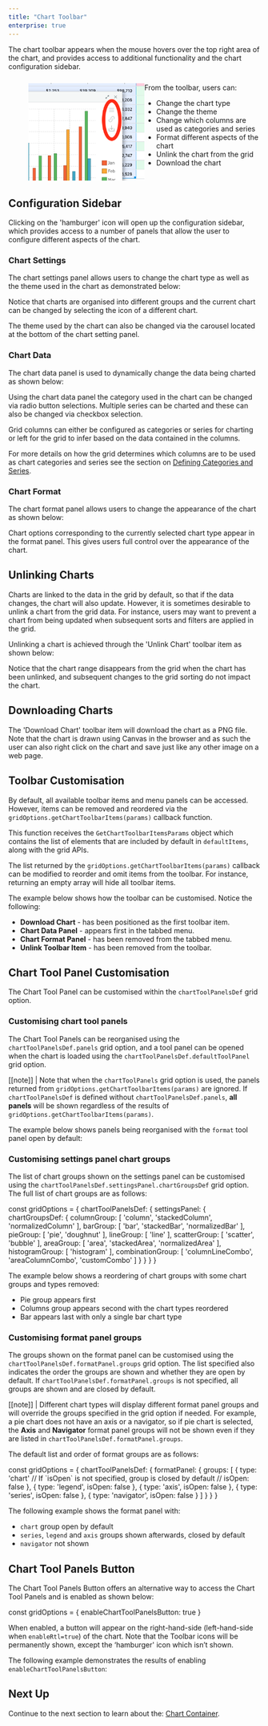 ```yaml
---
title: "Chart Toolbar"
enterprise: true
---
```


The chart toolbar appears when the mouse hovers over the top right area of the chart, and provides access to additional functionality and the chart configuration sidebar.


<div style="display: flex; margin-bottom: 25px; margin-top: 25px; margin-left: 40px;">
    <div style="flex: 1 1 0">
        <img src="resources/chart-toolbar.png" alt="Chart Toolbar"/>
    </div>
    <div style="flex: 1 1 0;">
        From the toolbar, users can:
        <ul>
            <li>Change the chart type</li>
            <li>Change the theme</li>
            <li>Change which columns are used as categories and series</li>
            <li>Format different aspects of the chart</li>
            <li>Unlink the chart from the grid</li>
            <li>Download the chart</li>
        </ul>
    </div>
</div>

## Configuration Sidebar

Clicking on the 'hamburger' icon will open up the configuration sidebar, which provides access to a number of panels that allow the user to configure different aspects of the chart.

### Chart Settings

The chart settings panel allows users to change the chart type as well as the theme used in the chart as demonstrated below:

<gif src="chart-settings.gif" alt="Chart Settings"></gif>

Notice that charts are organised into different groups and the current chart can be changed by selecting the icon of a different chart.

The theme used by the chart can also be changed via the carousel located at the bottom of the chart setting panel.

### Chart Data

The chart data panel is used to dynamically change the data being charted as shown below:

<gif src="chart-data.gif" alt="Chart Data"></gif>

Using the chart data panel the category used in the chart can be changed via radio button selections. Multiple series can be charted and these can also be changed via checkbox selection.

Grid columns can either be configured as categories or series for charting or left for the grid to infer based on the data contained in the columns.

For more details on how the grid determines which columns are to be used as chart categories and series see the section on [Defining Categories and Series](/integrated-charts-range-chart/#defining-categories-and-series).

### Chart Format

The chart format panel allows users to change the appearance of the chart as shown below:

<gif src="chart-format.gif" alt="Chart Format"></gif>

Chart options corresponding to the currently selected chart type appear in the format panel. This gives users full control over the appearance of the chart.

## Unlinking Charts

Charts are linked to the data in the grid by default, so that if the data changes, the chart will also update. However, it is sometimes desirable to unlink a chart from the grid data. For instance, users may want to prevent a chart from being updated when subsequent sorts and filters are applied in the grid.

Unlinking a chart is achieved through the 'Unlink Chart' toolbar item as shown below:

<gif src="chart-unlinking.gif" alt="Chart Unlinking"></gif>

Notice that the chart range disappears from the grid when the chart has been unlinked, and subsequent changes to the grid sorting do not impact the chart.

## Downloading Charts

The 'Download Chart' toolbar item will download the chart as a PNG file. Note that the chart is drawn using Canvas in the browser and as such the user can also right click on the chart and save just like any other image on a web page.

## Toolbar Customisation

By default, all available toolbar items and menu panels can be accessed. However, items can be removed and reordered via the `gridOptions.getChartToolbarItems(params)` callback function.

<api-documentation source='grid-options/properties.json' section='charts' names='["getChartToolbarItems"]'  ></api-documentation>

This function receives the `GetChartToolbarItemsParams` object which contains the list of elements that are included by default in `defaultItems`, along with the grid APIs.

The list returned by the `gridOptions.getChartToolbarItems(params)` callback can be modified to reorder and omit items from the toolbar. For instance, returning an empty array will hide all toolbar items.

The example below shows how the toolbar can be customised. Notice the following:

- **Download Chart** - has been positioned as the first toolbar item.
- **Chart Data Panel** - appears first in the tabbed menu.
- **Chart Format Panel** - has been removed from the tabbed menu.
- **Unlink Toolbar Item** - has been removed from the toolbar.

<grid-example title='Toolbar Customisation' name='custom-toolbar' type='generated' options='{ "enterprise": true, "modules": ["clientside", "menu", "charts"] }'></grid-example>

## Chart Tool Panel Customisation

The Chart Tool Panel can be customised within the `chartToolPanelsDef` grid option.

<api-documentation source='grid-options/properties.json' section='charts' names='["chartToolPanelsDef"]' ></api-documentation>

### Customising chart tool panels

The Chart Tool Panels can be reorganised using the `chartToolPanelsDef.panels` grid option, and a tool panel can be opened when the chart is loaded using the `chartToolPanelsDef.defaultToolPanel` grid option.

[[note]]
| Note that when the `chartToolPanels` grid option is used, the panels returned from `gridOptions.getChartToolbarItems(params)` are ignored. If `chartToolPanelsDef` is defined without `chartToolPanelsDef.panels`, **all panels** will be shown regardless of the results of `gridOptions.getChartToolbarItems(params)`.

The example below shows panels being reorganised with the `format` tool panel open by default:

<grid-example title='Customising chart tool panels' name='customise-panels' type='generated' options='{ "enterprise": true, "modules": ["clientside", "menu", "charts"] }'></grid-example>

### Customising settings panel chart groups

The list of chart groups shown on the settings panel can be customised using the `chartToolPanelsDef.settingsPanel.chartGroupsDef` grid option. The full list of chart groups are as follows:

<snippet>
const gridOptions = {
    chartToolPanelsDef: {
        settingsPanel: {
            chartGroupsDef: {
                columnGroup: [
                    'column',
                    'stackedColumn',
                    'normalizedColumn'
                ],
                barGroup: [
                    'bar',
                    'stackedBar',
                    'normalizedBar'
                ],
                pieGroup: [
                    'pie',
                    'doughnut'
                ],
                lineGroup: [
                    'line'
                ],
                scatterGroup: [
                    'scatter',
                    'bubble'
                ],
                areaGroup: [
                    'area',
                    'stackedArea',
                    'normalizedArea'
                ],
                histogramGroup: [
                    'histogram'
                ],
                combinationGroup: [
                    'columnLineCombo',
                    'areaColumnCombo',
                    'customCombo'
                ]
            }
        }
    }
}
</snippet>

The example below shows a reordering of chart groups with some chart groups and types removed:

* Pie group appears first
* Columns group appears second with the chart types reordered
* Bar appears last with only a single bar chart type

<grid-example title='Customising settings panel chart groups' name='customise-chart-groups' type='generated' options='{ "enterprise": true, "modules": ["clientside", "menu", "charts"] }'></grid-example>

### Customising format panel groups

The groups shown on the format panel can be customised using the `chartToolPanelsDef.formatPanel.groups` grid option. The list specified also indicates the order the groups are shown and whether they are open by default. If `chartToolPanelsDef.formatPanel.groups` is not specified, all groups are shown and are closed by default.

[[note]]
| Different chart types will display different format panel groups and will override the groups specified in the grid option if needed. For example, a pie chart does not have an axis or a navigator, so if pie chart is selected, the **Axis** and **Navigator** format panel groups will not be shown even if they are listed in `chartToolPanelsDef.formatPanel.groups`.

The default list and order of format groups are as follows:

<snippet>
const gridOptions = {
    chartToolPanelsDef: {
        formatPanel: {
            groups: [
                {
                    type: 'chart'
                    // If `isOpen` is not specified, group is closed by default
                    // isOpen: false
                },
                { type: 'legend', isOpen: false },
                { type: 'axis', isOpen: false },
                { type: 'series', isOpen: false },
                { type: 'navigator', isOpen: false }
            ]
        }
    }
}
</snippet>

The following example shows the format panel with:

* `chart` group open by default
* `series`, `legend` and `axis` groups shown afterwards, closed by default
* `navigator` not shown

<grid-example title='Customising format panel groups' name='customise-format-groups' type='generated' options='{ "enterprise": true, "modules": ["clientside", "menu", "charts"] }'></grid-example>

## Chart Tool Panels Button

The Chart Tool Panels Button offers an alternative way to access the Chart Tool Panels and is enabled as shown below:

<snippet>
const gridOptions = {
    enableChartToolPanelsButton: true
}
</snippet>

When enabled, a button will appear on the right-hand-side (left-hand-side when `enableRtl=true`) of the chart. Note that the Toolbar icons will be permanently shown, except the ‘hamburger' icon which isn’t shown.

The following example demonstrates the results of enabling `enableChartToolPanelsButton`:

<grid-example title='Chart Tool Panels button' name='chart-tool-panels-button' type='generated' options='{ "enterprise": true, "modules": ["clientside", "menu", "charts"] }'></grid-example>

## Next Up

Continue to the next section to learn about the: [Chart Container](/integrated-charts-container/).

